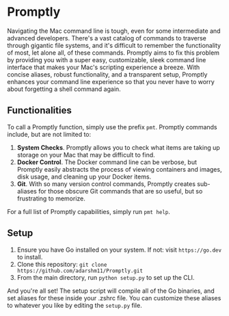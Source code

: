 # Promptly

Navigating the Mac command line is tough, even for some intermediate and advanced developers. There's a vast catalog of commands to traverse through gigantic file systems, and it's difficult to remember the functionality of most, let alone all, of these commands. Promptly aims to fix this problem by providing you with a super easy, customizable, sleek command line interface that makes your Mac's scripting experience a breeze. With concise aliases, robust functionality, and a transparent setup, Promptly enhances your command line experience so that you never have to worry about forgetting a shell command again.

## Functionalities

To call a Promptly function, simply use the prefix `pmt`. Promptly commands include, but are not limited to:
1. **System Checks**. Promptly allows you to check what items are taking up storage on your Mac that may be difficult to find.
2. **Docker Control**. The Docker command line can be verbose, but Promptly easily abstracts the process of viewing containers and images, disk usage, and cleaning up your Docker items.
3. **Git**. With so many version control commands, Promptly creates sub-aliases for those obscure Git commands that are so useful, but so frustrating to memorize.

For a full list of Promptly capabilities, simply run `pmt help`. 

## Setup
1. Ensure you have Go installed on your system. If not: visit `https://go.dev` to install.
2. Clone this repository: `git clone https://github.com/adarshm11/Promptly.git`
3. From the main directory, run `python setup.py` to set up the CLI.

And you're all set! The setup script will compile all of the Go binaries, and set aliases for these inside your .zshrc file. You can customize these aliases to whatever you like by editing the `setup.py` file.
